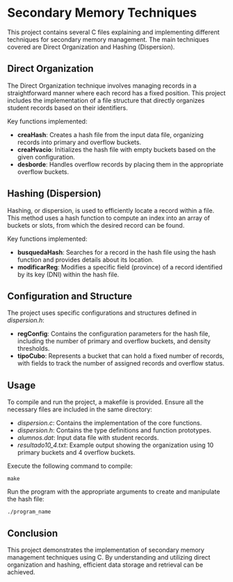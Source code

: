 <h1>Secondary Memory Techniques</h1>
    <p>This project contains several C files explaining and implementing different techniques for secondary memory management. The main techniques covered are Direct Organization and Hashing (Dispersion).</p>

  <h2>Direct Organization</h2>
    <p>The Direct Organization technique involves managing records in a straightforward manner where each record has a fixed position. This project includes the implementation of a file structure that directly organizes student records based on their identifiers.</p>
    <p>Key functions implemented:</p>
    <ul>
        <li><strong>creaHash</strong>: Creates a hash file from the input data file, organizing records into primary and overflow buckets.</li>
        <li><strong>creaHvacio</strong>: Initializes the hash file with empty buckets based on the given configuration.</li>
        <li><strong>desborde</strong>: Handles overflow records by placing them in the appropriate overflow buckets.</li>
    </ul>

  <h2>Hashing (Dispersion)</h2>
    <p>Hashing, or dispersion, is used to efficiently locate a record within a file. This method uses a hash function to compute an index into an array of buckets or slots, from which the desired record can be found.</p>
    <p>Key functions implemented:</p>
    <ul>
        <li><strong>busquedaHash</strong>: Searches for a record in the hash file using the hash function and provides details about its location.</li>
        <li><strong>modificarReg</strong>: Modifies a specific field (province) of a record identified by its key (DNI) within the hash file.</li>
    </ul>

   <h2>Configuration and Structure</h2>
    <p>The project uses specific configurations and structures defined in <em>dispersion.h</em>:</p>
    <ul>
        <li><strong>regConfig</strong>: Contains the configuration parameters for the hash file, including the number of primary and overflow buckets, and density thresholds.</li>
        <li><strong>tipoCubo</strong>: Represents a bucket that can hold a fixed number of records, with fields to track the number of assigned records and overflow status.</li>
    </ul>

  <h2>Usage</h2>
    <p>To compile and run the project, a makefile is provided. Ensure all the necessary files are included in the same directory:</p>
    <ul>
        <li><em>dispersion.c</em>: Contains the implementation of the core functions.</li>
        <li><em>dispersion.h</em>: Contains the type definitions and function prototypes.</li>
        <li><em>alumnos.dat</em>: Input data file with student records.</li>
        <li><em>resultado10_4.txt</em>: Example output showing the organization using 10 primary buckets and 4 overflow buckets.</li>
    </ul>
    <p>Execute the following command to compile:</p>
    <pre><code>make</code></pre>
    <p>Run the program with the appropriate arguments to create and manipulate the hash file:</p>
    <pre><code>./program_name</code></pre>

  <h2>Conclusion</h2>
    <p>This project demonstrates the implementation of secondary memory management techniques using C. By understanding and utilizing direct organization and hashing, efficient data storage and retrieval can be achieved.</p>
